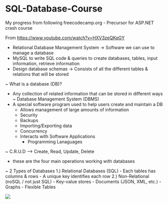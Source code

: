 # SQL-Database-Course
My progress from following freecodecamp.org - Precursor for ASP.NET crash course

From https://www.youtube.com/watch?v=HXV3zeQKqGY

- Relational Database Management System -> Software we can use to manage a database
- MySQL to write SQL code & queries to create databases, tables, input information, retrieve information
- Design database schemas -> Consists of all the different tables & relations that will be stored

~ What is a database (DB)?
  - Any collection of related information that can be stored in different ways
~ Database Management System (DBMS)
  - A special software program used to help users create and maintain a DB
    - Allows management of large amounts of information
    - Security
    - Backups
    - Importing/Exporting data
    - Concurrency
    - Interacts with Software Applications
      - Programming Lanaguages

~ C.R.U.D --> Create, Read, Update, Delete
  - these are the four main operations working with databases

~ 2 Types of Databases
  1.) Relational Databases (SQL)
    - Each tables has columns & rows
    - A unique key identifies each row
  2.) Non-Relational (noSQL / not just SQL)
    - Key-value stores
    - Documents (JSON, XML, etc.)
    - Graphs
    - Flexible Tables
    
<img src = "../Images/Relational-DB-Example.PNG">
  
